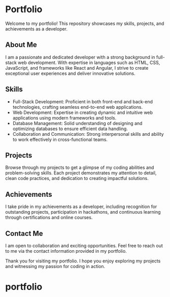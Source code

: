 # Portfolio

Welcome to my portfolio! This repository showcases my skills, projects, and achievements as a developer.

## About Me
I am a passionate and dedicated developer with a strong background in full-stack web development. With expertise in languages such as HTML, CSS, JavaScript, and frameworks like React and Angular, I strive to create exceptional user experiences and deliver innovative solutions.

## Skills
- Full-Stack Development: Proficient in both front-end and back-end technologies, crafting seamless end-to-end web applications.
- Web Development: Expertise in creating dynamic and intuitive web applications using modern frameworks and tools.
- Database Management: Solid understanding of designing and optimizing databases to ensure efficient data handling.
- Collaboration and Communication: Strong interpersonal skills and ability to work effectively in cross-functional teams.

## Projects
Browse through my projects to get a glimpse of my coding abilities and problem-solving skills. Each project demonstrates my attention to detail, clean code practices, and dedication to creating impactful solutions.

## Achievements
I take pride in my achievements as a developer, including recognition for outstanding projects, participation in hackathons, and continuous learning through certifications and online courses.

## Contact Me
I am open to collaboration and exciting opportunities. Feel free to reach out to me via the contact information provided in my portfolio.

Thank you for visiting my portfolio. I hope you enjoy exploring my projects and witnessing my passion for coding in action.
# portfolio
